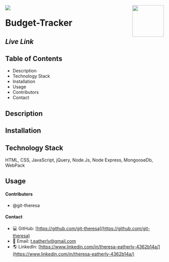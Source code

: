 <img align="left" src= "https://img.shields.io/badge/License-MIT-green">

<img align="right" width="100" height="100" src="https://avatars2.githubusercontent.com/u/57425164?v=4">

 
#   
 
  # **Budget-Tracker**
  
  ##  **_Live Link_** 

  
  ##  **Table of Contents**
  * Description
  * Technology Stack
  * Installation
  * Usage
  * Contributors
  * Contact
  
  ##  **Description**
 
<!-- <img src = "public/assets/img/fitness.jpg" alt = "screenshot"> -->
 
 

  ## **Installation**

 
  ## **Technology Stack**
 HTML, CSS, JavaScript, jQuery, Node.Js, Node Express, MongooseDb, WebPack

  ##  **Usage**

  

<!-- <img src= "public/assets/images/burger.gif" alt="gif" /> -->


  #### **Contributors** 
* @git-theresa

#### **Contact**
* :computer:  GitHub: [https://github.com/git-theresa](https://github.com/git-theresa) 
* :e-mail:  Email: [t.eatherly@gmail.com](t.eatherly@gmail.com)
* :earth_americas:  LinkedIn: [https://www.linkedin.com/in/theresa-eatherly-4362b14a/](https://www.linkedin.com/in/theresa-eatherly-4362b14a/)


